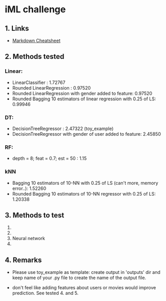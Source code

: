 # iML challenge

## 1. Links

- [Markdown Cheatsheet](https://github.com/adam-p/markdown-here/wiki/Markdown-Cheatsheet)

## 2. Methods tested
### Linear:
 - LinearClassifier : 1.72767
 - Rounded LinearRegression : 0.97520
 - Rounded LinearRegression with gender added to feature: 0.97520
 - Rounded Bagging 10 estimators of linear regression with 0.25 of LS: 0.99946

### DT:
 - DecisionTreeRegressor : 2.47322 (toy_example)
 - DecisionTreeRegressor with gender of user added to feature: 2.45850

### RF:
 - depth = 8; feat = 0.7; est = 50 : 1.15

### kNN
- Bagging 10 estimators of 10-NN with 0.25 of LS (can't more, memory error..): 1.52260
- Rounded Bagging 10 estimators of 10-NN regressor with 0.25 of LS: 1.20338

## 3. Methods to test

1.
2.
3. Neural network
4.

## 4. Remarks
- Please use toy_example as template: create output in 'outputs' dir and keep name of your .py file to create the name of the output file.

- don't feel like adding features about users or movies would improve prediction. See tested 4. and 5.
